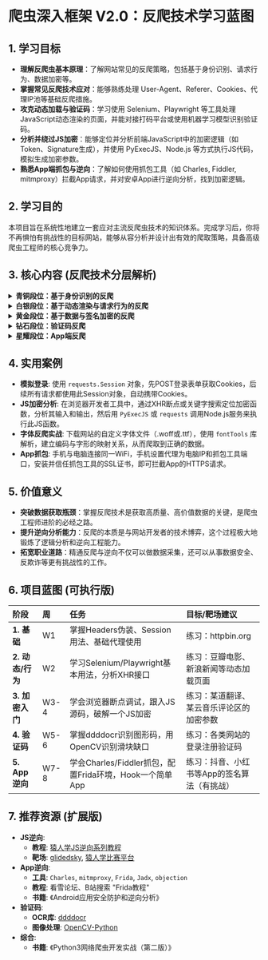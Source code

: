 # 爬虫深入框架 V2.0：反爬技术学习蓝图

## 1. 学习目标

- **理解反爬虫基本原理**：了解网站常见的反爬策略，包括基于身份识别、请求行为、数据加密等。
- **掌握常见反爬技术应对**：能够熟练处理 User-Agent、Referer、Cookies、代理IP池等基础反爬措施。
- **攻克动态加载与验证码**：学习使用 Selenium、Playwright 等工具处理JavaScript动态渲染的页面，并能对接打码平台或使用机器学习模型识别验证码。
- **分析并绕过JS加密**：能够定位并分析前端JavaScript中的加密逻辑（如Token、Signature生成），并使用 PyExecJS、Node.js 等方式执行JS代码，模拟生成加密参数。
- **熟悉App端抓包与逆向**：了解如何使用抓包工具（如 Charles, Fiddler, mitmproxy）拦截App请求，并对安卓App进行逆向分析，找到加密逻辑。

## 2. 学习目的

本项目旨在系统性地建立一套应对主流反爬虫技术的知识体系。完成学习后，你将不再惧怕有挑战性的目标网站，能够从容分析并设计出有效的爬取策略，具备高级爬虫工程师的核心竞争力。

## 3. 核心内容 (反爬技术分层解析)

<details>
<summary><b>青铜段位：基于身份识别的反爬</b></summary>

- **防御方**:
  - 检查请求头 `User-Agent`，拒绝非浏览器请求。
  - 检查 `Referer`，判断请求来源是否合法。
  - 通过 `Cookie` 或 `Token` 验证用户登录状态。
  - 封禁短时间内频繁请求的 `IP` 地址。
- **攻击方**:
  - **`User-Agent` 伪装**: 使用 `fake-useragent` 库或维护一个U-A池。
  - **`Referer` 伪装**: 始终将请求的 `Referer` 设置为上一级页面的URL。
  - **`Cookie` 处理**: 使用 `requests.Session` 自动管理`Cookie`，或手动模拟登录获取。
  - **`IP` 代理池**: 购买或自建代理IP池，实现请求IP的随机切换。
</details>

<details>
<summary><b>白银段位：基于动态渲染与请求行为的反爬</b></summary>

- **防御方**:
  - 页面数据通过 AJAX 异步加载，直接请求HTML无数据。
  - 设定请求速率阈值，检测非人类的匀速请求。
- **攻击方**:
  - **分析AJAX**: 打开浏览器开发者工具，在"Network"面板筛选XHR请求，找到数据接口，直接请求接口。
  - **自动化浏览器**: 使用 `Selenium` / `Playwright` 模拟真实用户操作（点击、滚动），执行JS来获取渲染后的数据。
  - **随机化**: 在请求之间加入 `time.sleep(random.uniform(1, 3))`，模拟人类的随机操作间隔。
</details>

<details>
<summary><b>黄金段位：基于数据与签名加密的反爬</b></summary>

- **防御方**:
  - 请求参数或返回数据中包含加密字段（如 `signature`, `token`）。
  - 使用自定义字体文件，将文本编码映射为非常规字符。
  - 使用CSS偏移或插入不可见字符，干扰文本提取。
- **攻击方**:
  - **JS逆向**: 通过XHR断点、调用栈分析、源码搜索等方式，在JS中找到加密逻辑，用Python的 `PyExecJS` 或 `subprocess` 调用Node.js来执行JS，生成加密参数。
  - **字体反爬**: 下载字体文件(.woff)，使用 `fontTools` 库解析，建立编码和字符的映射关系。
  - **CSS反爬**: 分析CSS规则，或直接使用 `Selenium` 获取元素渲染后的 `element.text`。
</details>

<details>
<summary><b>钻石段位：验证码反爬</b></summary>

- **防御方**:
  - **图形验证码**: 混入干扰线、噪点、字符粘连。
  - **行为验证码**: 滑动拼图、点选图中文字。检测鼠标轨迹、滑动速度等。
- **攻击方**:
  - **图形验证码**:
    - **OCR**: 使用 `ddddocr` 等OCR库进行识别。
    - **打码平台**: 将图片发送给第三方平台（如超级鹰）进行付费识别。
  - **行为验证码**:
    - **轨迹模拟**: 模拟人类先慢后快再慢的滑动轨迹。
    - **缺口识别**: 使用 `OpenCV` 进行图像计算，找到滑块的缺口位置。
    - **深度学习**: (高阶) 训练一个YOLO模型来识别点选目标。
</details>

<details>
<summary><b>星耀段位：App端反爬</b></summary>

- **防御方**:
  - **SSL Pinning**: 客户端只信任自己的证书，让中间人攻击（抓包）失效。
  - **代码混淆/加固**: 使用ProGuard、DexGuard等工具，让Java代码难以阅读。
  - **核心加密逻辑下沉到so层**: 使用C/C++实现，难以静态分析。
- **攻击方**:
  - **绕过SSL Pinning**: 使用 `Frida` / `Xposed` 框架 Hook 客户端的网络请求库（如OkHttp）的证书验证方法，使其失效。
  - **静态分析**: 使用 `Jadx` 反编译 `dex` 文件，分析Java层逻辑。
  - **动态调试**: 使用 `Frida` Hook 关键加密函数，打印其入参和返回值，是分析 `so` 层的最有效手段。
</details>

## 4. 实用案例

- **模拟登录**: 使用 `requests.Session` 对象，先POST登录表单获取Cookies，后续所有请求都使用此Session对象，自动携带Cookies。
- **JS加密分析**: 在浏览器开发者工具中，通过XHR断点或关键字搜索定位加密函数，分析其输入和输出，然后用 `PyExecJS` 或 `requests` 调用Node.js服务来执行此JS函数。
- **字体反爬实战**: 下载网站的自定义字体文件（.woff或.ttf），使用 `fontTools` 库解析，建立编码与字形的映射关系，从而爬取到正确的数据。
- **App抓包**: 手机与电脑连接同一WiFi，手机设置代理为电脑IP和抓包工具端口，安装并信任抓包工具的SSL证书，即可拦截App的HTTPS请求。

## 5. 价值意义

- **突破数据获取瓶颈**：掌握反爬技术是获取高质量、高价值数据的关键，是爬虫工程师进阶的必经之路。
- **提升逆向分析能力**：反爬的本质是与网站开发者的技术博弈，这个过程极大地锻炼了逻辑分析和逆向工程能力。
- **拓宽职业道路**：精通反爬与逆向不仅可以做数据采集，还可以从事数据安全、反欺诈等更有挑战性的工作。

## 6. 项目蓝图 (可执行版)

| 阶段 | 周 | 任务 | 目标/靶场建议 |
| :--- | :-- | :--- | :--- |
| **1. 基础** | W1 | 掌握Headers伪装、Session用法、基础代理使用 | 练习：httpbin.org |
| **2. 动态/行为** | W2 | 学习Selenium/Playwright基本用法，分析XHR接口 | 练习：豆瓣电影、新浪新闻等动态加载页面 |
| **3. 加密入门** | W3-4| 学会浏览器断点调试，跟入JS源码，破解一个JS加密 | 练习：某道翻译、某云音乐评论区的加密参数 |
| **4. 验证码** | W5-6| 掌握ddddocr识别图形码，用OpenCV识别滑块缺口 | 练习：各类网站的登录注册验证码 |
| **5. App逆向** | W7-8| 学会Charles/Fiddler抓包，配置Frida环境，Hook一个简单App | 练习：抖音、小红书等App的签名算法（有挑战）|

## 7. 推荐资源 (扩展版)

- **JS逆向**:
  - **教程**: [猿人学JS逆向系列教程](https://www.yuanrenxue.com/)
  - **靶场**: [glidedsky](http://glidedsky.com/), [猿人学比赛平台](https://match.yuanrenxue.com/)
- **App逆向**:
  - **工具**: `Charles`, `mitmproxy`, `Frida`, `Jadx`, `objection`
  - **教程**: 看雪论坛、B站搜索 "Frida教程"
  - **书籍**: 《Android应用安全防护和逆向分析》
- **验证码**:
  - **OCR库**: [ddddocr](https://github.com/sml2h3/ddddocr)
  - **图像处理**: [OpenCV-Python](https://opencv.org/)
- **综合**:
  - **书籍**: 《Python3网络爬虫开发实战（第二版）》 